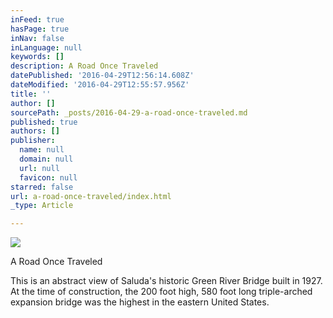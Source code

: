 ```yaml
---
inFeed: true
hasPage: true
inNav: false
inLanguage: null
keywords: []
description: A Road Once Traveled
datePublished: '2016-04-29T12:56:14.608Z'
dateModified: '2016-04-29T12:55:57.956Z'
title: ''
author: []
sourcePath: _posts/2016-04-29-a-road-once-traveled.md
published: true
authors: []
publisher:
  name: null
  domain: null
  url: null
  favicon: null
starred: false
url: a-road-once-traveled/index.html
_type: Article

---
```

![](https://the-grid-user-content.s3-us-west-2.amazonaws.com/04b27342-e528-4777-9c65-d224f3ae362f.jpg)

A Road Once Traveled

This is an abstract view of Saluda's historic Green River Bridge built in 1927\. At the time of construction, the 200 foot high, 580 foot long triple-arched expansion bridge was the highest in the eastern United States.